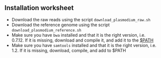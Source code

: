 Installation worksheet
----------------------

* Download the raw reads using the script `download_plasmodium_raw.sh`
* Download the reference genome using the script `download_plasmodium_reference.sh`
* Make sure you have `bwa` installed and that it is the right version, 
  i.e. 0.7.12. If it is missing, download and compile it, and add it to the 
  [$PATH](https://github.com/rvosa/arangs2016/blob/master/docs/2016-05-09/shell/README.md)
* Make sure you have `samtools` installed and that it is the right version,
  i.e. 1.2. If it is missing, download, compile, and add to $PATH
